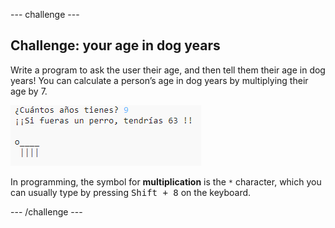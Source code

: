 \--- challenge \---

## Challenge: your age in dog years

Write a program to ask the user their age, and then tell them their age in dog years! You can calculate a person’s age in dog years by multiplying their age by 7.

![captura de pantalla](images/me-dog-years.png)

In programming, the symbol for **multiplication** is the `*` character, which you can usually type by pressing <kbd>Shift + 8</kbd> on the keyboard.

\--- /challenge \---
